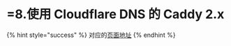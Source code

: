 # =8.使用 Cloudflare DNS 的 Caddy 2.x

{% hint style="success" %}
对应的[页面地址](https://github.com/dani-garcia/bitwarden_rs/wiki/Caddy-2.x-with-Cloudflare-DNS)
{% endhint %}


